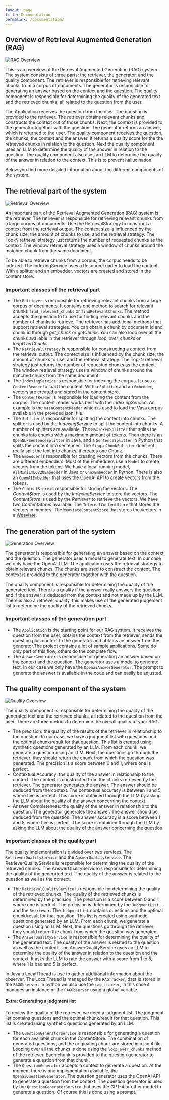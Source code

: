 ```yaml
---
layout: page
title: Documentation
permalink: /documentation/
---
```


## Overview of Retrieval Augmented Generation (RAG)

![RAG Overview](/assets/images/rag-overview.png)

This is an overview of the Retrieval Augmented Generation (RAG) system. The system consists of three parts: the retriever, the generator, and the quality component. The retriever is responsible for retrieving relevant chunks from a corpus of documents. The generator is responsible for generating an answer based on the context and the question. The quality component is responsible for determining the quality of the generated text and the retrieved chunks, all related to the question from the user.

The Application receives the question from the user. The question is provided to the retriever. The retriever obtains relevant chunks and constructs the context out of those chunks. Next, the context is provided to the generator together with the question. The generator returns an answer, which is returned to the user. The quality component receives the question, the chunks, the context and the answer. It returns a quality score for the the retrieved chunks in relation to the question. Next the quality component uses an LLM to determine the quality of the answer in relation to the question. The quality component also uses an LLM to determine the quality of the answer in relation to the context. This is to prevent hallucination.

Below you find more detailed information about the different components of the system.

## The retrieval part of the system

![Retrieval Overview](/assets/images/retrieval-overview.png)

An important part of the Retrieval Augmented Generation (RAG) system is the retriever. The retriever is responsible for retrieving relevant chunks from a large corpus of documents. Use the RetrievalStrategy to construct a context from the retrieval output. The context size is influenced by the chunk size, the amount of chunks to use, and the retrieval strategy. The Top-N retrieval strategy just returns the number of requested chunks as the context. The window retrieval strategy uses a window of chunks around the matched chunk from the same document.

To be able to retrieve chunks from a corpus, the corpus needs to be indexed. The IndexingService uses a ResourceLoader to load the content. With a splitter and an embedder, vectors are created and stored in the content store.

### Important classes of the retrieval part

- The `Retriever` is responsible for retrieving relevant chunks from a large corpus of documents. It contains one method to search for relevant chunks `find_relevant_chunks` or `findRelevantChunks`. The method accepts the question to to use for finding relevant chunks and the number of chunks to retrieve. The retriever has additional methods that support retrieval strategies. You can obtain a chunk by document id and chunk id through _get_chunk_ or _getChunk_. You can also loop over all the chunks available in the retriever through _loop_over_chunks_ or _loopOverChunks_.
- The `RetrievalStrategy` is responsible for constructing a context from the retrieval output. The context size is influenced by the chunk size, the amount of chunks to use, and the retrieval strategy. The Top-N retrieval strategy just returns the number of requested chunks as the context. The window retrieval strategy uses a window of chunks around the matched chunk from the same document.
- The `IndexingService` is responsible for indexing the corpus. It uses a `ContentReader` to load the content. With a `Splitter` and an `Embedder`, vectors are created and stored in the content store.
- The `ContentReader` is responsible for loading the content from the corpus. The content reader works best with the _IndexingService_. An example is the `VasaContentReader` which is used to load the Vasa corpus available in the provided jsonl file.
- The `Splitter` is responsible for splitting the content into chunks. The splitter is used by the _IndexingService_ to split the content into chunks. A number of splitters are available. The `MaxTokenSplitter` that splits the chunks into chunks with a maximum amount of tokens. Then there is an `OpenNLPSentenceSplitter` in Java, and a `SentenceSplitter` in Python that splits the content into sentences. The `SingleChunkSplitter` does not really split the text into chunks, it creates one Chunk.
- The `Embedder` is responsible for creating vectors from the chunks. There are different embedders. Most of the Embedders use a `Model` to create vectors from the tokens. We have a local running model, `AllMiniLmL6V2QEmbedder` in Java or `OnnxEmbedder` in Python. There is also an `OpenAIEmbedder` that uses the OpenAI API to create vectors from the tokens.
- The `ContentStore` is responsible for storing the vectors. The _ContentStore_ is used by the _IndexingService_ to store the vectors. The _ContentStore_ is used by the _Retriever_ to retrieve the vectors. We have two _ContentStores_ available. The `InternalContentStore` that stores the vectors in memory. The `WeaviateContentStore` that stores the vectors in a [Weaviate](https://weaviate.io).

## The generation part of the system

![Generation Overview](/assets/images/generation-overview.png)

The generator is responsible for generating an answer based on the context and the question. The generator uses a model to generate text. In our case we only have the OpenAI LLM. The application uses the retrieval strategy to obtain relevant chunks. The chunks are used to construct the context. The context is provided to the generator together with the question.

The quality component is responsible for determining the quality of the generated text. There is a quality if the answer really answers the question and if the answer is deduced from the context and not made up by the LLM. There is also a retriever quality, this makes use of the generated judgement list to determine the quality of the retrieved chunks.

### Important classes of the generation part

- The `Application` is the starting point for our RAG system. It receives the question from the user, obtains the context from the retriever, sends the question plus context to the generator and obtains an answer from the generator.The project contains a lot of sample applications. Some do only part of this flow, others do the complete flow.
- The `AnswerGenerator` is responsible for generating an answer based on the context and the question. The generator uses a model to generate text. In our case we only have the `OpenaiAnswerGenerator`. The prompt to generate the answer is available in the code and can easily be adjusted.

## The quality component of the system

![Quality Overview](/assets/images/quality-overview.png)

The quality component is responsible for determining the quality of the generated text and the retrieved chunks, all related to the question from the user. There are three metrics to determine the overall quality of your RAG:

- The precision: the quality of the results of the retriever in relationship to the question. In our case, we have a judgment list with questions and the optimal chunk/result for that question. This list is created using synthetic questions generated by an LLM. From each chunk, we generate a question using an LLM. Next, the questions go through the retriever; they should return the chunk from which the question was generated. The precision is a score between 0 and 1, where one is perfect.
- Contextual Accuracy: the quality of the answer in relationship to the context. The context is constructed from the chunks retrieved by the retriever. The generator generates the answer. The answer should be deduced from the context. The contextual accuracy is between 1 and 5, where five is perfect. This score is obtained through the LLM by asking the LLM about the quality of the answer concerning the context.
- Answer Completeness: the quality of the answer in relationship to the question. The generator generates the answer. The answer should be deduced from the question. The answer accuracy is a score between 1 and 5, where five is perfect. The score is obtained through the LLM by asking the LLM about the quality of the answer concerning the question.

### Important classes of the quality part
The quality implementation is divided over two services. The `RetrieverQualityService` and the `AnswerQualityService`. The RetrieverQualityService is responsible for determining the quality of the retrieved chunks. The AnswerQualityService is responsible for determining the quality of the generated text. The quality of the answer is related to the question as well as the context. 
- The `RetrievalQualityService` is responsible for determining the quality of the retrieved chunks. The quality of the retrieved chunks is determined by the precision. The precision is a score between 0 and 1, where one is perfect. The precision is determined by the `JudgmentList` and the `Retriever`. The `JudgmentList` contains questions and the optimal chunk/result for that question. This list is created using synthetic questions generated by an LLM. From each chunk, we generate a question using an LLM. Next, the questions go through the retriever; they should return the chunk from which the question was generated.
- The `AnswerQualityService` is responsible for determining the quality of the generated text. The quality of the answer is related to the question as well as the context. The AnswerQualityService uses an LLM to determine the quality of the answer in relation to the question and the context. It asks the LLM to rate the answer with a score from 1 to 5, where 1 is bad and 5 is perfect.

In Java a LocalThread is use to gather additional information about the observer. The LocalThread is managed by the `RAGTracker`, data is stored in the `RAGObserver`. In python we also use the `rag_tracker`, in this case it manages an instance of the `RAGObserver` using a global variable.

#### Extra: Generating a judgment list

To review the quality of the retriever, we need a judgment list. The judgment list contains questions and the optimal chunk/result for that question. This list is created using synthetic questions generated by an LLM. 

- The `QuestionGeneratorService` is responsible for generating a question for each available chunk in the ContentStore. The combination of generated questions, and the originating chunk are stored in a jsonl file. Looping over all the chunks is done using the `loop_over_chunks` method of the retriever. Each chunk is provided to the question generator to generate a question from that chunk.
- The `QuestionGenerator` accepts a context to generate a question. At the moment there is one implementation available, the `OpenaiQuestionGenerator`. The question generator uses the OpenAI API to generate a question from the context. The question generator is used by the `QuestionGeneratorService` that uses the GPT-4 or other model to generate a question. Of course this is done using a prompt.
